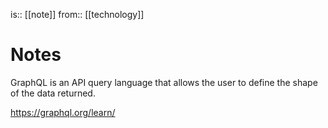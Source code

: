 is:: [[note]]
from:: [[technology]]

# Notes
GraphQL is an API query language that allows the user to define the shape of the data returned.

https://graphql.org/learn/

